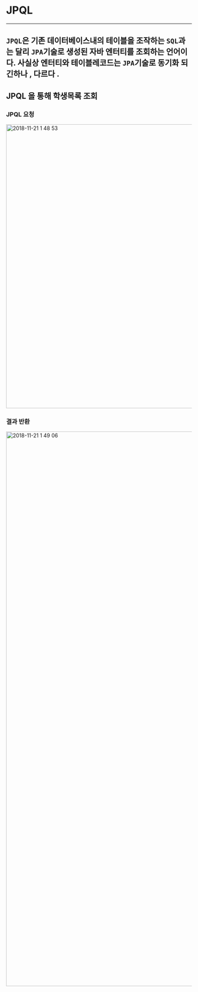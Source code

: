 # JPQL #
---
`JPQL`은  기존 데이터베이스내의 테이블을 조작하는 `SQL`과는 달리  `JPA`기술로 생성된 자바 엔터티를 조회하는 언어이다.
사실상 엔터티와 테이블레코드는 `JPA`기술로 동기화 되긴하나 , 다르다 . 
---


## JPQL 을 통해 학생목록 조회 ##
### JPQL 요청 ### 
<img width="769" alt="2018-11-21 1 48 53" src="https://user-images.githubusercontent.com/39197978/48819975-09cb5d00-ed96-11e8-83c2-4e19da0a48ea.png">

### 결과 반환 ### 
<img width="1502" alt="2018-11-21 1 49 06" src="https://user-images.githubusercontent.com/39197978/48819994-26679500-ed96-11e8-8288-6285f777a491.png">

